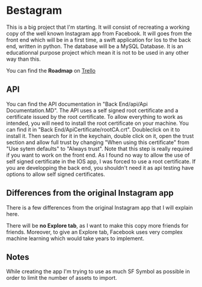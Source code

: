 # Bestagram

This is a big project that I'm starting. It will consist of recreating a working copy of the well known Instagram app from Facebook. It will goes from the front end which will be in a first time, a swift application for Ios to the back end, written in python. The database will be a MySQL Database.
It is an educationnal purpose project which mean it is not to be used in any other way than this.

You can find the **Roadmap** on [Trello](https://trello.com/b/oTma0uAS)

## API
You can find the API documentation in "Back End/api/Api Documentation.MD".
The API uses a self signed root certificate and a certificate issued by the root certificate. To allow everything to work as intended, you will need to install the root certificate on your machine. You can find it in "Back End/ApiCertificate/rootCA.crt". Doubleclick on it to install it. Then search for it in the keychain, double click on it, open the trust section and allow full trust by changing "When using this certificate" from "Use sytem defaults" to "Always trust".
Note that this step is really required if you want to work on the front end. As I found no way to allow the use of self signed certificate in the IOS app, I was forced to use a root certificate. If you are developping the back end, you shouldn't need it as api testing have options to allow self signed certificates.

## Differences from the original Instagram app

There is a few differences from the original Instagram app that I will explain here.

There will be **no Explore tab**, as I want to make this copy more friends for friends. Moreover, to give an Explore tab, Facebook uses very complex machine learning which would take years to implement.

## Notes
 
While creating the app I'm trying to use as much SF Symbol as possible in order to limit the number of assets to import.
